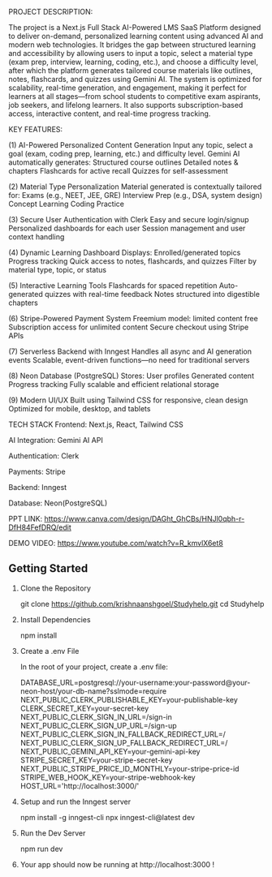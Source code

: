PROJECT DESCRIPTION:

The project is a Next.js Full Stack AI-Powered LMS SaaS Platform designed to deliver on-demand, personalized learning content using advanced AI and modern web technologies. It bridges the gap between structured learning and accessibility by allowing users to input a topic, select a material type (exam prep, interview, learning, coding, etc.), and choose a difficulty level, after which the platform generates tailored course materials like outlines, notes, flashcards, and quizzes using Gemini AI.
The system is optimized for scalability, real-time generation, and engagement, making it perfect for learners at all stages—from school students to competitive exam aspirants, job seekers, and lifelong learners. It also supports subscription-based access, interactive content, and real-time progress tracking.

KEY FEATURES:

(1) AI-Powered Personalized Content Generation
Input any topic, select a goal (exam, coding prep, learning, etc.) and difficulty level.
Gemini AI automatically generates:
  Structured course outlines
  Detailed notes & chapters
  Flashcards for active recall
  Quizzes for self-assessment

(2) Material Type Personalization
Material generated is contextually tailored for:
  Exams (e.g., NEET, JEE, GRE)
  Interview Prep (e.g., DSA, system design)
  Concept Learning
  Coding Practice

(3) Secure User Authentication with Clerk
Easy and secure login/signup
Personalized dashboards for each user
Session management and user context handling

(4) Dynamic Learning Dashboard
Displays:
  Enrolled/generated topics
  Progress tracking
  Quick access to notes, flashcards, and quizzes
Filter by material type, topic, or status

(5) Interactive Learning Tools
Flashcards for spaced repetition
Auto-generated quizzes with real-time feedback
Notes structured into digestible chapters


(6) Stripe-Powered Payment System
Freemium model: limited content free
Subscription access for unlimited content
Secure checkout using Stripe APIs

(7) Serverless Backend with Inngest
Handles all async and AI generation events
Scalable, event-driven functions—no need for traditional servers

(8) Neon Database (PostgreSQL)
Stores:
  User profiles
  Generated content
  Progress tracking
Fully scalable and efficient relational storage

(9) Modern UI/UX
Built using Tailwind CSS for responsive, clean design
Optimized for mobile, desktop, and tablets

TECH STACK
Frontend: Next.js, React, Tailwind CSS

AI Integration: Gemini AI API

Authentication: Clerk 

Payments: Stripe

Backend: Inngest

Database: Neon(PostgreSQL)

PPT LINK: https://www.canva.com/design/DAGht_GhCBs/HNJl0qbh-r-DfH84FefDRQ/edit

DEMO VIDEO: https://www.youtube.com/watch?v=R_kmvlX6et8

## Getting Started

1. Clone the Repository

      git clone https://github.com/krishnaanshgoel/Studyhelp.git
      cd Studyhelp

 2. Install Dependencies

      npm install

3. Create a .env File

      In the root of your project, create a .env file:

      DATABASE_URL=postgresql://your-username:your-password@your-neon-host/your-db-name?sslmode=require
      NEXT_PUBLIC_CLERK_PUBLISHABLE_KEY=your-publishable-key
      CLERK_SECRET_KEY=your-secret-key
      NEXT_PUBLIC_CLERK_SIGN_IN_URL=/sign-in
      NEXT_PUBLIC_CLERK_SIGN_UP_URL=/sign-up
      NEXT_PUBLIC_CLERK_SIGN_IN_FALLBACK_REDIRECT_URL=/
      NEXT_PUBLIC_CLERK_SIGN_UP_FALLBACK_REDIRECT_URL=/
      NEXT_PUBLIC_GEMINI_API_KEY=your-gemini-api-key
      STRIPE_SECRET_KEY=your-stripe-secret-key
      NEXT_PUBLIC_STRIPE_PRICE_ID_MONTHLY=your-stripe-price-id
      STRIPE_WEB_HOOK_KEY=your-stripe-webhook-key
      HOST_URL='http://localhost:3000/'

4. Setup and run the Inngest server

      npm install -g inngest-cli
      npx inngest-cli@latest dev

5. Run the Dev Server

    npm run dev

6. Your app should now be running at http://localhost:3000 !

